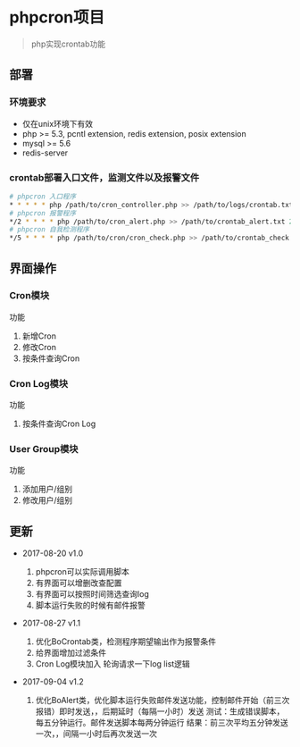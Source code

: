 # phpcron项目

> php实现crontab功能

## 部署

### 环境要求
- 仅在unix环境下有效
- php >= 5.3, pcntl extension, redis extension, posix extension
- mysql >= 5.6
- redis-server

### crontab部署入口文件，监测文件以及报警文件
```bash
# phpcron 入口程序
* * * * * php /path/to/cron_controller.php >> /path/to/logs/crontab.txt 2>&1
# phpcron 报警程序
*/2 * * * * php /path/to/cron_alert.php >> /path/to/crontab_alert.txt 2>&1
# phpcron 自我检测程序
*/5 * * * * php /path/to/cron/cron_check.php >> /path/to/crontab_check.txt 2>&1
```


## 界面操作

### Cron模块
功能
1. 新增Cron
2. 修改Cron
3. 按条件查询Cron

### Cron Log模块
功能
1. 按条件查询Cron Log

### User Group模块
功能
1. 添加用户/组别
2. 修改用户/组别

## 更新

- 2017-08-20    v1.0

    1. phpcron可以实际调用脚本
    2. 有界面可以增删改查配置
    3. 有界面可以按照时间筛选查询log
    4. 脚本运行失败的时候有邮件报警

- 2017-08-27    v1.1
    
    1. 优化BoCrontab类，检测程序期望输出作为报警条件
    2. 给界面增加过滤条件
    3. Cron Log模块加入 轮询请求一下log list逻辑

- 2017-09-04    v1.2

    1. 优化BoAlert类，优化脚本运行失败邮件发送功能，控制邮件开始（前三次报错）即时发送，，后期延时（每隔一小时）发送
    测试：生成错误脚本，每五分钟运行。邮件发送脚本每两分钟运行
    结果：前三次平均五分钟发送一次，，间隔一小时后再次发送一次